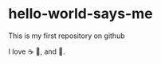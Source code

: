 # hello-world-says-me
This is my first repository on github

I love :coffee: :pizza:, and :dancer:.
